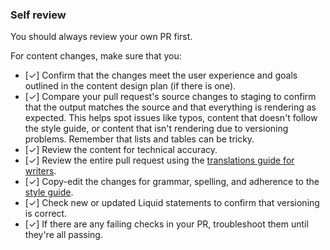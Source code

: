 ### Self review

You should always review your own PR first.

For content changes, make sure that you:

- [✓] Confirm that the changes meet the user experience and goals outlined in the content design plan (if there is one).
- [✓] Compare your pull request's source changes to staging to confirm that the output matches the source and that everything is rendering as expected. This helps spot issues like typos, content that doesn't follow the style guide, or content that isn't rendering due to versioning problems. Remember that lists and tables can be tricky.
- [✓] Review the content for technical accuracy.
- [✓] Review the entire pull request using the [translations guide for writers](./translations-for-writers.md).
- [✓] Copy-edit the changes for grammar, spelling, and adherence to the [style guide](https://github.com/github/docs/blob/main/contributing/content-style-guide.md).
- [✓] Check new or updated Liquid statements to confirm that versioning is correct.
- [✓] If there are any failing checks in your PR, troubleshoot them until they're all passing.
